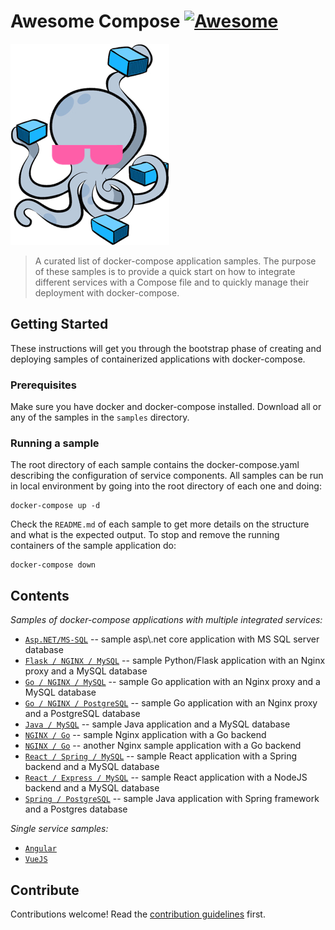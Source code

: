 # Awesome Compose [![Awesome](https://awesome.re/badge.svg)](https://awesome.re)

![logo](awesome-compose.jpg)

> A curated list of docker-compose application samples. 
The purpose of these samples is to provide a quick start on how to integrate different services with a Compose file and to quickly manage their deployment with docker-compose.


## Getting Started

These instructions will get you through the bootstrap phase of creating and deploying samples of containerized applications with docker-compose.


### Prerequisites

Make sure you have docker and docker-compose installed. Download all or any of the samples in the `samples` directory.

### Running a sample

The root directory of each sample contains the docker-compose.yaml describing the configuration of service components. All samples can be run in local environment by going into the root directory of each one and doing:
```
docker-compose up -d
```
Check the `README.md` of each sample to get more details on the structure and what is the expected output.
To stop and remove the running containers of the sample application do:
```
docker-compose down
```


## Contents

*Samples of docker-compose applications with multiple integrated services:*

- [`Asp.NET/MS-SQL`](samples/aspnet-mssql/README.md) -- sample asp\\.net core application with MS SQL server database
- [`Flask / NGINX / MySQL`](samples/nginx-flask-mysql/README.md) -- sample Python/Flask application with an Nginx proxy and a MySQL database
- [`Go / NGINX / MySQL`](samples/nginx-golang-mysql/README.md) -- sample Go application with an Nginx proxy and a MySQL database
- [`Go / NGINX / PostgreSQL`](samples/nginx-golang-postgres/README.md) -- sample Go application with an Nginx proxy and a PostgreSQL database
- [`Java / MySQL`](samples/sparkjava-mysql/README.md) -- sample Java application and a MySQL database
- [`NGINX / Go`](samples/nginx-gohttp_1/README.md) -- sample Nginx application with a Go backend 
- [`NGINX / Go`](samples/nginx-gohttp_2/README.md) -- another Nginx sample application with a Go backend
- [`React / Spring / MySQL`](samples/react-java-mysql/README.md) -- sample React application with a Spring backend and a MySQL database
- [`React / Express / MySQL`](samples/react-express-mysql/README.md) -- sample React application with a NodeJS backend and a MySQL database
- [`Spring / PostgreSQL`](samples/spring-postgres/README.md) -- sample Java application with Spring framework and a Postgres database


*Single service samples:*
- [`Angular`](samples/angular/README.md)
- [`VueJS`](samples/vuejs/README.md)

## Contribute

Contributions welcome! Read the [contribution guidelines](contributing.md) first.

